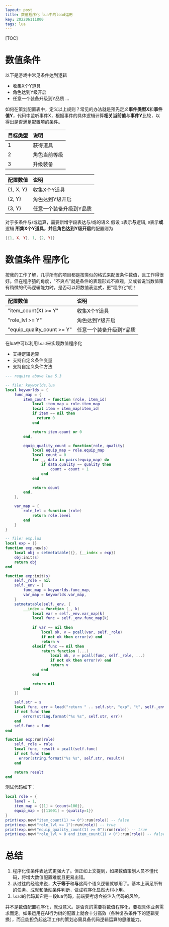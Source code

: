 ```yaml
---
layout: post
title: 数值程序化 lua中的load运用
key: 202206111800
tags: lua
---
```


[TOC]

# 数值条件

以下是游戏中常见条件达到逻辑

* 收集X个Y道具
* 角色达到Y级开启
* 任意一个装备升级到Y品质
...

如何在策划配置表中，定义以上规则？常见的办法就是预先定义**事件类型X**和**事件值Y**，代码中监听事件X，根据事件的具体逻辑计算**相关当前值**与**事件Y**比较，以得出是否满足配置项的条件。

|目标类型|说明|
|:---|:---|
|1|获得道具|
|2|角色当前等级|
|3|升级装备|

|配置数值|说明|
|:---|:---|
|{1, X, Y}|收集X个Y道具|
|{2, Y}|角色达到Y级开启|
|{3, Y}|任意一个装备升级到Y品质|

对于多条件与/或运算，需要新增字段表达与/或的语义
假设 `1`表示**与**逻辑, `0`表示**或**逻辑
**所集X个Y道具，并且角色达到Y级开启**的配置则为
```lua
{{1, X, Y}, 1, {2, Y}}
```


# 数值条件 程序化
按我的工作了解，几乎所有的项目都是按类似的格式来配置条件数值，且工作得很好。但在程序猿的角度，"不爽点"就是条件的表现形式不直观，又或者说当数值策有稍微的代码逻辑能力时，是否可以将数值表达式，更"程序化"呢！

|配置数值|说明|
|:---|:---|
|"item_count(X) >= Y"|收集X个Y道具|
|"role_lvl >= Y"|角色达到Y级开启|
|"equip_quality_count >= Y"|任意一个装备升级到Y品质|

在lua中可以利用`load`来实现数值程序化

* 支持逻辑运算
* 支持自定义条件变量
* 支持自定义条件方法

```lua
--- require above lua 5.3

-- file: keyworlds.lua
local keyworlds = {
    func_map = {
        item_count = function (role, item_id)
            local item_map = role.item_map
            local item = item_map[item_id]
            if item == nil then
              return 0
            end

            return item.count or 0
        end,

        equip_quality_count = function(role, quality)
            local equip_map = role.equip_map
            local count = 0
            for _, data in pairs(equip_map) do
                if data.quality == quality then
                    count = count + 1
                end
            end

            return count
        end,
    },

    var_map = {
        role_lvl = function (role)
            return role.level
        end
    }
}

-- file: exp.lua
local exp = {}
function exp.new(s)
    local obj = setmetatable({}, {__index = exp})
    obj:init(s)
    return obj
end

function exp:init(s)
    self._role = nil
    self._env = {
        func_map = keyworlds.func_map,
        var_map = keyworlds.var_map,
    }
    setmetatable(self._env, {
        __index = function (_, k)
            local var = self._env.var_map[k]
            local func = self._env.func_map[k]
    
            if var ~= nil then
                local ok, v = pcall(var, self._role)
                if not ok then error(v) end
                return v
            elseif func ~= nil then
                return function (...)
                    local ok, v = pcall(func, self._role, ...)
                    if not ok then error(v) end
                    return v
                end
            end
    
            return nil
        end
    })

    self.str = s
    local func, err = load("return " .. self.str, "exp", "t", self._env)
    if not func then
        error(string.format("%s %s", self.str, err))
    end
    self.func = func
end

function exp:run(role)
    self._role = role
    local func, result = pcall(self.func)
    if not func then
      error(string.format("%s %s", self.str, result))
    end

    return result
end
```
测试代码如下：
```lua
local role = {
    level = 1,
    item_map = {[1] = {count=100}},
    equip_map = {[11001] = {quality=1}}
}
print(exp.new("item_count(1) >= 0"):run(role)) -- false
print(exp.new("role_lvl >= 1"):run(role)) -- true
print(exp.new("equip_quality_count(1) >= 0"):run(role)) -- true
print(exp.new("role_lvl > 0 and item_count(1) < 0"):run(role)) -- false
```

# 总结

1. 程序化使条件表达式更强大了。但正如上文提到，如果数值策划人员不懂代码，将增大数值配置难度且更易出错。
2. 从过往的经验来说，**大于等于**和**与**这两个语义逻辑就够用了。基本上满足所有的任务、成就和活动条件判断，做成程序化显然大材小用。
3. `load`的代码其它是一段lua代码，前端要考虑会被注入代码的风险。

并不是数值配置程序化，就没意义。是否真的需要将数值程序化，要视具体业务需求而定。如果运用在AI行为树的配置上就会十分高效（各种复杂条件下的逻辑变换），而且能担负起这项工作的策划必需具备代码逻辑运算的思维能力。

